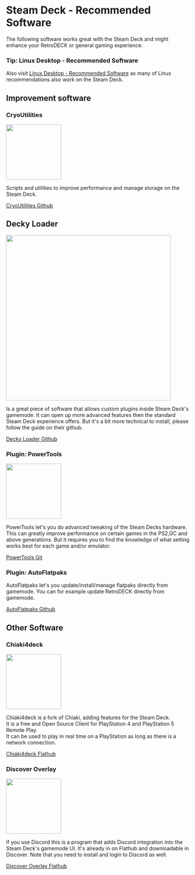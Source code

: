 # Steam Deck - Recommended Software

The following software works great with the Steam Deck and might enhance your RetroDECK or general gaming experience.

### Tip: Linux Desktop - Recommended Software
Also visit [Linux Desktop - Recommended Software](../linux_desktop/linux-software.md) as many of Linux  recommendations also work on the Steam Deck.

## Improvement software

### CryoUtilities

<img src="../../../wiki_images/logos/cryoutilities-logo.png" width="150">

Scripts and utilities to improve performance and manage storage on the Steam Deck.

[CryoUtilities Github](https://github.com/CryoByte33/steam-deck-utilities)


## Decky Loader

<img src="../../../wiki_images/logos/decky-loader-logo.png" width="450">

Is a great piece of software that allows custom plugins inside Steam Deck's gamemode. It can open up more advanced features then the standard Steam Deck experience offers. But it's a bit more technical to install, please follow the guide on their github.

[Decky Loader Github](https://github.com/SteamDeckHomebrew/decky-loader)


### Plugin: PowerTools

<img src="../../../wiki_images/logos/powertools-logo.png" width="150">

PowerTools let's you do advanced tweaking of the Steam Decks hardware. This can greatly improve performance on certain games in the PS2,GC and above generations. But it requires you to find the knowledge of what setting works best for each game and/or emulator.

[PowerTools Git](https://git.ngni.us/NG-SD-Plugins/PowerTools)


### Plugin: AutoFlatpaks

AutoFlatpaks let's you update/install/manage flatpaks directly from gamemode. You can for example update RetroDECK directly from gamemode.

[AutoFlatpaks Github](https://github.com/jurassicplayer/decky-autoflatpaks)


## Other Software

### Chiaki4deck

<img src="../../../wiki_images/logos/chiaki4deck-logo.png" width="150">

Chiaki4deck is a fork of Chiaki, adding features for the Steam Deck. <br>
It is a free and Open Source Client for PlayStation 4 and PlayStation 5 Remote Play. <br>
It can be used to play in real time on a PlayStation as long as there is a network connection.

[Chiaki4deck Flathub](https://flathub.org/apps/io.github.streetpea.Chiaki4deck)

### Discover Overlay

<img src="../../../wiki_images/logos/discover-overlay-logo.svg" width="150">

If you use Discord this is a program that adds Discord integration into the Steam Deck's gamemode UI.
It's already in on Flathub and downloadable in Discover. Note that you need to install and login to Discord as well.

[Discover Overlay Flathub](https://flathub.org/apps/io.github.trigg.discover_overlay)
